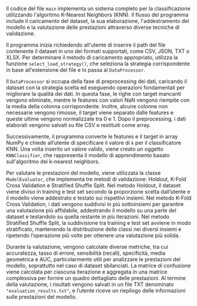 Il codice del file `main` implementa un sistema completo per la classificazione utilizzando l'algoritmo K-Nearest Neighbors (KNN). Il flusso del programma include il caricamento del dataset, la sua elaborazione, l'addestramento del modello e la valutazione delle prestazioni attraverso diverse tecniche di validazione.  

Il programma inizia richiedendo all'utente di inserire il path del file contenente il dataset in uno dei formati supportati, come CSV, JSON, TXT o XLSX. Per determinare il metodo di caricamento appropriato, utilizza la funzione `select_load_strategy()`, che seleziona la strategia corrispondente in base all'estensione del file e lo passa al `DataProcessor`.  

Il `DataProcessor` si occupa della fase di preprocessing dei dati, caricando il dataset con la strategia scelta ed eseguendo operazioni fondamentali per migliorare la qualità dei dati. In questa fase, le righe con target mancanti vengono eliminate, mentre le features con valori NaN vengono riempite con la media della colonna corrispondente. Inoltre, alcune colonne non necessarie vengono rimosse, il target viene separato dalle features e queste ultime vengono normalizzate tra 0 e 1. Dopo il preprocessing, i dati elaborati vengono salvati su file CSV e restituiti come array.  

Successivamente, il programma converte le features e il target in array NumPy e chiede all’utente di specificare il valore di `k` per il classificatore KNN. Una volta inserito un valore valido, viene creato un oggetto `KNNClassifier`, che rappresenta il modello di apprendimento basato sull'algoritmo dei k-nearest neighbors.  

Per valutare le prestazioni del modello, viene utilizzata la classe `ModelEvaluator`, che implementa tre metodi di validazione: Holdout, K-Fold Cross Validation e Stratified Shuffle Split. Nel metodo Holdout, il dataset viene diviso in training e test set secondo la proporzione scelta dall’utente e il modello viene addestrato e testato sui rispettivi insiemi. Nel metodo K-Fold Cross Validation, i dati vengono suddivisi in più sottoinsiemi per garantire una valutazione più affidabile, addestrando il modello su una parte del dataset e testandolo su quella restante in più iterazioni. Nel metodo Stratified Shuffle Split, la suddivisione tra training e test set avviene in modo stratificato, mantenendo la distribuzione delle classi nei diversi insiemi e ripetendo l’operazione più volte per ottenere una valutazione più solida.  

Durante la valutazione, vengono calcolate diverse metriche, tra cui accuratezza, tasso di errore, sensibilità (recall), specificità, media geometrica e AUC, particolarmente utili per analizzare le prestazioni del modello, soprattutto nel caso di dataset sbilanciati. La matrice di confusione viene calcolata per ciascuna iterazione e aggregata in una matrice complessiva per fornire un quadro dettagliato delle prestazioni. Al termine della valutazione, i risultati vengono salvati in un file TXT denominato `"evaluation_results.txt"`, e l’utente riceve un riepilogo delle informazioni sulle prestazioni del modello.  
